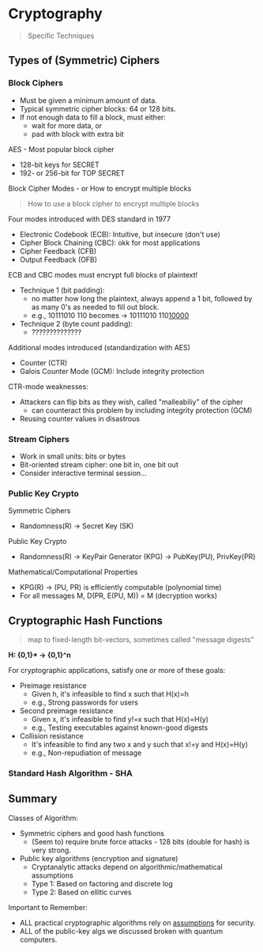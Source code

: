 # Cryptography
> Specific Techniques

## Types of (Symmetric) Ciphers

### Block Ciphers

 - Must be given a minimum amount of data. 
 - Typical symmetric cipher blocks: 64 or 128 bits. 
 - If not enough data to fill a block, must either: 
	- wait for more data, or
	- pad with block with extra bit

AES - Most popular block cipher 
 - 128-bit keys for SECRET
 - 192- or 256-bit for TOP SECRET

Block Cipher Modes - or How to encrypt multiple blocks
> How to use a block cipher to encrypt multiple blocks 

Four modes introduced with DES standard in 1977
 - Electronic Codebook (ECB): Intuitive, but insecure (don't use)
 - Cipher Block Chaining (CBC): okk for most applications
 - Cipher Feedback (CFB)
 - Output Feedback (OFB)

ECB and CBC modes must encrypt full blocks of plaintext!
 - Technique 1 (bit padding): 
	- no matter how long the plaintext, always append a 1 bit, followed by as many 0's as needed to fill out block.
	- e.g., 10111010 110 becomes -> 10111010 110<ins>10000</ins>
 - Technique 2 (byte count padding):
	- ??????????????

Additional modes introduced (standardization with AES)
 - Counter (CTR)
 - Galois Counter Mode (GCM): Include integrity protection

CTR-mode weaknesses: 
 - Attackers can flip bits as they wish, called "malleabiliy" of the cipher
	- can counteract this problem by including integrity protection (GCM)
 - Reusing counter values in disastrous

### Stream Ciphers 

 - Work in small units: bits or bytes
 - Bit-oriented stream cipher: one bit in, one bit out
 - Consider interactive terminal session... 


### Public Key Crypto 

Symmetric Ciphers 
 - Randomness(R) -> Secret Key (SK)

Public Key Crypto 
 - Randomness(R) -> KeyPair Generator (KPG) -> PubKey(PU), PrivKey(PR)

Mathematical/Computational Properties
 - KPG(R) -> (PU, PR) is efficiently computable (polynomial time) 
 - For all messages M, D(PR, E(PU, M)) = M (decryption works)


## Cryptographic Hash Functions
> map to fixed-length bit-vectors, sometimes called "message digests"

<strong>H: {0,1}* → {0,1}^n</strong>

For cryptographic applications, satisfy one or more of these goals: 
 - Preimage resistance
	- Given h, it's infeasible to find x such that H(x)=h 
	- e.g., Strong passwords for users
 - Second preimage resistance
	- Given x, it's infeasible to find y!=x such that H(x)=H(y)
	- e.g., Testing executables against known-good digests 
 - Collision resistance
	- It's infeasible to find any two x and y such that x!=y and H(x)=H(y)
	- e.g., Non-repudiation of message

### Standard Hash Algorithm - SHA


## Summary

Classes of Algorithm: 
 - Symmetric ciphers and good hash functions
	- (Seem to) require brute force attacks - 128 bits (double for hash) is very strong. 
 - Public key algorithms (encryption and signature)
	- Cryptanalytic attacks depend on algorithmic/mathematical assumptions
	- Type 1: Based on factoring and discrete log
	- Type 2: Based on ellitic curves 

Important to Remember: 
 - ALL practical cryptographic algorithms rely on <ins>assumptions</ins> for security. 
 - ALL of the public-key algs we discussed broken with quantum computers. 